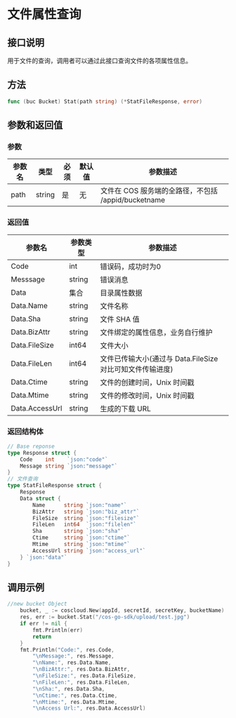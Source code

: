 文件属性查询
==========

## 接口说明

用于文件的查询，调用者可以通过此接口查询文件的各项属性信息。

## 方法


```go
func (buc Bucket) Stat(path string) (*StatFileResponse, error)
```

## 参数和返回值

### 参数

| 参数名  | 类型  | 必须  | 默认值  | 参数描述  |
| ------------ | ------------ | ------------ | ------------ | ------------ |
| path  | string  | 是  | 无  | 文件在 COS 服务端的全路径，不包括 /appid/bucketname  |

### 返回值

| 参数名  | 参数类型  | 参数描述  |
| ------------ | ------------ | ------------ |
| Code  | int  | 错误码，成功时为0   |
| Messsage  | string  | 错误消息  |
| Data  | 集合  | 目录属性数据  |
| Data.Name  | string  | 文件名称  |
| Data.Sha  | string  | 文件 SHA 值  |
| Data.BizAttr  | string  | 文件绑定的属性信息，业务自行维护  |
| Data.FileSize  | int64  | 文件大小  |
| Data.FileLen  | int64  | 文件已传输大小(通过与 Data.FileSize 对比可知文件传输进度)  |
| Data.Ctime  | string  | 文件的创建时间，Unix 时间戳  |
| Data.Mtime  | string  | 文件的修改时间，Unix 时间戳  |
| Data.AccessUrl  | string  | 生成的下载 URL  |

### 返回结构体

```go
// Base reponse
type Response struct {
    Code    int    `json:"code"`
    Message string `json:"message"`
}
// 文件查询
type StatFileResponse struct {
    Response
    Data struct {
        Name      string `json:"name"`
        BizAttr   string `json:"biz_attr"`
        FileSize  string `json:"filesize"`
        FileLen   int64  `json:"filelen"`
        Sha       string `json:"sha"`
        Ctime     string `json:"ctime"`
        Mtime     string `json:"mtime"`
        AccessUrl string `json:"access_url"`
    } `json:"data"`
}
```

## 调用示例


```go
//new bucket Object
    bucket, _ := coscloud.New(appId, secretId, secretKey, bucketName)
    res, err := bucket.Stat("/cos-go-sdk/upload/test.jpg")
    if err != nil {
        fmt.Println(err)
        return
    }
    fmt.Println("Code:", res.Code,
        "\nMessage:", res.Message,
        "\nName:", res.Data.Name,
        "\nBizAttr:", res.Data.BizAttr,
        "\nFileSize:", res.Data.FileSize,
        "\nFileLen:", res.Data.FileLen,
        "\nSha:", res.Data.Sha,
        "\nCtime:", res.Data.Ctime,
        "\nMtime:", res.Data.Mtime,
        "\nAccess Url:", res.Data.AccessUrl)
```
